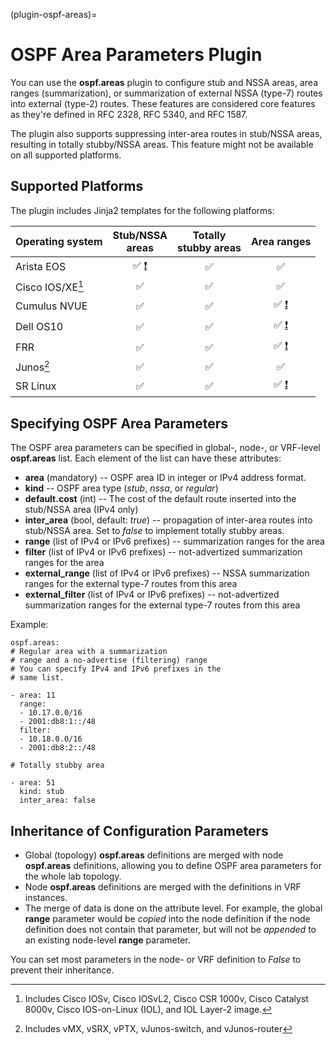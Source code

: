 (plugin-ospf-areas)=
# OSPF Area Parameters Plugin

You can use the **ospf.areas** plugin to configure stub and NSSA areas, area ranges (summarization), or summarization of external NSSA (type-7) routes into external (type-2) routes. These features are considered core features as they're defined in RFC 2328, RFC 5340, and RFC 1587.

The plugin also supports suppressing inter-area routes in stub/NSSA areas, resulting in totally stubby/NSSA areas. This feature might not be available on all supported platforms.

## Supported Platforms

The plugin includes Jinja2 templates for the following platforms:

| Operating system    | Stub/NSSA<br>areas | Totally<br>stubby areas | Area ranges |
|--------------|:-:|:-:|:-:|
| Arista EOS   |✅ [❗](caveats-eos) |✅|✅|
| Cisco IOS/XE[^18v] |✅|✅|✅|
| Cumulus NVUE |✅|✅|✅ [❗](caveats-cumulus-nvue) |
| Dell OS10    |✅|✅|✅ [❗](caveats-os10) |
| FRR          |✅|✅|✅ [❗](caveats-frr) |
| Junos[^Junos]|✅|✅|✅|
| SR Linux     |✅|✅|✅ [❗](caveats-srlinux) |

[^18v]: Includes Cisco IOSv, Cisco IOSvL2, Cisco CSR 1000v, Cisco Catalyst 8000v, Cisco IOS-on-Linux (IOL), and IOL Layer-2 image.

[^Junos]: Includes vMX, vSRX, vPTX, vJunos-switch, and vJunos-router

## Specifying OSPF Area Parameters

The OSPF area parameters can be specified in global-, node-, or VRF-level **ospf.areas** list. Each element of the list can have these attributes:

* **area** (mandatory) -- OSPF area ID in integer or IPv4 address format.
* **kind** -- OSPF area type (*stub*, *nssa*, or *regular*)
* **default.cost** (int) -- The cost of the default route inserted into the stub/NSSA area (IPv4 only)
* **inter_area** (bool, default: *true*) -- propagation of inter-area routes into stub/NSSA area. Set to *false* to implement totally stubby areas.
* **range** (list of IPv4 or IPv6 prefixes) -- summarization ranges for the area
* **filter** (list of IPv4 or IPv6 prefixes) -- not-advertized summarization ranges for the area
* **external_range** (list of IPv4 or IPv6 prefixes) -- NSSA summarization ranges for the external type-7 routes from this area
* **external_filter** (list of IPv4 or IPv6 prefixes) -- not-advertized summarization ranges for the external type-7 routes from this area

Example:

```
ospf.areas:
# Regular area with a summarization
# range and a no-advertise (filtering) range
# You can specify IPv4 and IPv6 prefixes in the
# same list.

- area: 11
  range:
  - 10.17.0.0/16
  - 2001:db8:1::/48
  filter:
  - 10.18.0.0/16
  - 2001:db8:2::/48

# Totally stubby area

- area: 51
  kind: stub
  inter_area: false
```

## Inheritance of Configuration Parameters

* Global (topology) **ospf.areas** definitions are merged with node **ospf.areas** definitions, allowing you to define OSPF area parameters for the whole lab topology.
* Node **ospf.areas** definitions are merged with the definitions in VRF instances.
* The merge of data is done on the attribute level. For example, the global **range** parameter would be *copied* into the node definition if the node definition does not contain that parameter, but will not be *appended* to an existing node-level **range** parameter.

You can set most parameters in the node- or VRF definition to *False* to prevent their inheritance.
